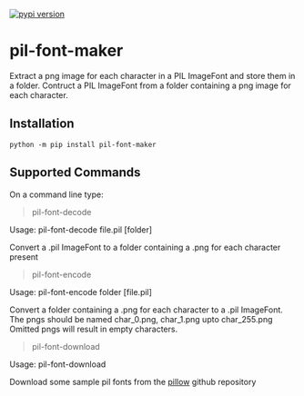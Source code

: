 [![pypi version](https://img.shields.io/pypi/v/pil-font-maker)](https://pypi.org/project/pil-font-maker/)

# pil-font-maker
Extract a png image for each character in a PIL ImageFont and store them in a folder.
Contruct a PIL ImageFont from a folder containing a png image for each character.

## Installation
`python -m pip install pil-font-maker`

## Supported Commands

On a command line type:

>pil-font-decode

Usage: pil-font-decode file.pil [folder]

Convert a .pil ImageFont to a folder containing a .png for each character present

>pil-font-encode 

Usage: pil-font-encode folder [file.pil]

Convert a folder containing a .png for each character to a .pil ImageFont.
The pngs should be named char_0.png, char_1.png upto char_255.png
Omitted pngs will result in empty characters.

>pil-font-download

Usage: pil-font-download

Download some sample pil fonts from the [pillow](https://github.com/python-pillow/Pillow/tree/main/Tests/fonts) github repository
